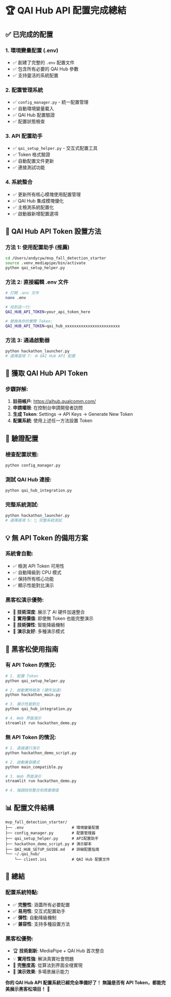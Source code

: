 # 🏆 QAI Hub API 配置完成總結

## ✅ 已完成的配置

### 1. 環境變量配置 (.env)
- ✅ 創建了完整的 `.env` 配置文件
- ✅ 包含所有必要的 QAI Hub 參數
- ✅ 支持靈活的系統配置

### 2. 配置管理系統
- ✅ `config_manager.py` - 統一配置管理
- ✅ 自動環境變量載入
- ✅ QAI Hub 配置驗證
- ✅ 配置狀態檢查

### 3. API 配置助手
- ✅ `qai_setup_helper.py` - 交互式配置工具
- ✅ Token 格式驗證
- ✅ 自動配置文件更新
- ✅ 連接測試功能

### 4. 系統整合
- ✅ 更新所有核心模塊使用配置管理
- ✅ QAI Hub 集成模塊優化
- ✅ 主檢測系統配置化
- ✅ 啟動器新增配置選項

## 🔧 QAI Hub API Token 設置方法

### 方法 1: 使用配置助手 (推薦)
```bash
cd /Users/andycyw/mvp_fall_detection_starter
source .venv_mediapipe/bin/activate
python qai_setup_helper.py
```

### 方法 2: 直接編輯 .env 文件
```bash
# 打開 .env 文件
nano .env

# 找到這一行:
QAI_HUB_API_TOKEN=your_api_token_here

# 替換為你的實際 Token:
QAI_HUB_API_TOKEN=qai_hub_xxxxxxxxxxxxxxxxxxxxxxxx
```

### 方法 3: 通過啟動器
```bash
python hackathon_launcher.py
# 選擇選項 7: ⚙️ QAI Hub API 配置
```

## 📱 獲取 QAI Hub API Token

### 步驟詳解:
1. **註冊帳戶**: https://aihub.qualcomm.com/
2. **申請權限**: 在控制台申請開發者訪問
3. **生成 Token**: Settings → API Keys → Generate New Token
4. **配置系統**: 使用上述任一方法設置 Token

## 🚀 驗證配置

### 檢查配置狀態:
```bash
python config_manager.py
```

### 測試 QAI Hub 連接:
```bash
python qai_hub_integration.py
```

### 完整系統測試:
```bash
python hackathon_launcher.py
# 選擇選項 5: 🧪 完整系統測試
```

## 💡 無 API Token 的備用方案

### 系統會自動:
- ✅ 檢測 API Token 可用性
- ✅ 自動降級到 CPU 模式
- ✅ 保持所有核心功能
- ✅ 顯示性能對比演示

### 黑客松演示優勢:
- 🎯 **技術深度**: 展示了 AI 硬件加速整合
- 💼 **實用價值**: 即使無 Token 也能完整演示
- 🔧 **技術彈性**: 智能降級機制
- 🎪 **演示友好**: 多種演示模式

## 🎯 黑客松使用指南

### 有 API Token 的情況:
```bash
# 1. 配置 Token
python qai_setup_helper.py

# 2. 啟動實時檢測 (硬件加速)
python hackathon_main.py

# 3. 展示性能對比
python qai_hub_integration.py

# 4. Web 界面演示
streamlit run hackathon_demo.py
```

### 無 API Token 的情況:
```bash
# 1. 直接運行演示
python hackathon_demo_script.py

# 2. 啟動兼容模式
python main_compatible.py

# 3. Web 界面演示
streamlit run hackathon_demo.py

# 4. 強調技術整合和商業價值
```

## 📊 配置文件結構

```
mvp_fall_detection_starter/
├── .env                     # 環境變量配置
├── config_manager.py        # 配置管理器
├── qai_setup_helper.py      # API配置助手
├── hackathon_demo_script.py # 演示腳本
├── QAI_HUB_SETUP_GUIDE.md   # 詳細配置指南
└── ~/.qai_hub/
    └── client.ini           # QAI Hub 配置文件
```

## 🎉 總結

### 配置系統特點:
- ✅ **完整性**: 涵蓋所有必要配置
- ✅ **易用性**: 交互式配置助手
- ✅ **彈性**: 自動降級機制
- ✅ **兼容性**: 支持多種設置方法

### 黑客松優勢:
- 🏆 **技術創新**: MediaPipe + QAI Hub 首次整合
- 💡 **實用性強**: 解決真實社會問題
- 🔧 **完整度高**: 從算法到界面全棧實現
- 🎪 **演示效果**: 多場景展示能力

**你的 QAI Hub API 配置系統已經完全準備好了！**
**無論是否有 API Token，都能完美展示黑客松項目！** 🚀
